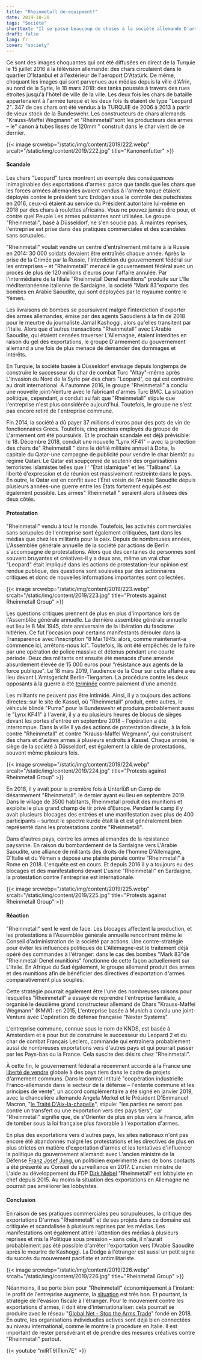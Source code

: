```yaml
---
title: "Rheinmetall de-equipment!"
date: 2019-10-28
tags: "Société"
shorttext: "Il se passe beaucoup de choses à la société allemande D'armement Rheinmetall: toujours de nouveaux scandales, des projets de rachat délicats, des affaires cassées, des procédures judiciaires en attente et des protestations."
draft: false
lang: fr
cover: "society"
---
```


Ce sont des images choquantes qui ont été diffusées en direct de la Turquie le 15 juillet 2016 à la télévision allemande: des chars circulaient dans le quartier D'Istanbul et à l'extérieur de l'aéroport D'Atatürk. De même, choquant les images qui sont parvenues aux médias depuis la ville d'Afrin, au nord de la Syrie, le 18 mars 2018: des tanks poussés à travers des rues étroites jusqu'à l'hôtel de ville de la ville. Les deux fois les chars de bataille appartenaient à l'armée turque et les deux fois ils étaient de type "Leopard 2". 347 de ces chars ont été vendus à la TURQUIE de 2006 à 2013 à partir de vieux stock de la Bundeswehr. Les constructeurs de chars allemands "Krauss-Maffei Wegmann" et "Rheinmetall"sont les producteurs des armes – le" canon à tubes lisses de 120mm " construit dans le char vient de ce dernier.

{{< image srcwebp="/static/img/content/2019/222.webp" srcalt="/static/img/content/2019/222.jpg" title="Kanonenfutter" >}}

#### Scandale

Les chars "Leopard" turcs montrent un exemple des conséquences inimaginables des exportations d'armes: parce que tandis que les chars que les forces armées allemandes avaient vendus à l'armée turque étaient déployés contre le président turc Erdoğan sous le contrôle des putschistes en 2016, ceux-ci étaient au service du Président autoritaire lui-même en 2018 par des chars à roulettes africains. Vous ne pouvez jamais dire pour, et contre quel Peuple Les armes puissantes sont utilisées. Le groupe "Rheinmetall", basé à Düsseldorf, ne s'en soucie pas. À maintes reprises, l'entreprise est prise dans des pratiques commerciales et des scandales sans scrupules.:

"Rheinmetall" voulait vendre un centre d'entraînement militaire à la Russie en 2014: 30 000 soldats devaient être entraînés chaque année. Après la prise de la Crimée par la Russie, l'interdiction du gouvernement fédéral sur les entreprises – et "Rheinmetall" menacé le gouvernement fédéral avec un procès de plus de 120 millions d'euros pour l'affaire annulée. Par l'intermédiaire de la filiale "Rheinmetall Denel munitions" produite sur L'île méditerranéenne italienne de Sardaigne, la société "Mark 83"exporte des bombes en Arabie Saoudite, qui sont déployées par le royaume contre le Yémen.

Les livraisons de bombes se poursuivent malgré l'interdiction d'exporter des armes allemandes, émise par des agents Saoudiens à la fin de 2018 pour le meurtre du journaliste Jamal Kashoggi, alors qu'elles transitent par l'Italie. Alors que d'autres transactions "Rheinmetall" avec L'Arabie Saoudite, qui étaient censées traverser L'Allemagne, étaient interdites en raison du gel des exportations, le groupe D'armement du gouvernement allemand a une fois de plus menacé de demander des dommages et intérêts.

En Turquie, la société basée à Düsseldorf envisage depuis longtemps de construire le successeur du char de combat Turc "Altay"-même après L'Invasion du Nord de la Syrie par des chars "Leopard", ce qui est contraire au droit international. À l'automne 2016, le groupe "Rheinmetall" a conclu une nouvelle joint-Venture avec le fabricant d'armes Turc BMC. La situation politique, cependant, a conduit au fait que "Rheinmetall" stipule que l'entreprise n'est plus considérée aujourd'hui. Toutefois, le groupe ne s'est pas encore retiré de l'entreprise commune.

Fin 2014, la société a dû payer 37 millions d'euros pour des pots de vin de fonctionnaires Grecs. Toutefois, cinq anciens employés du groupe de L'armement ont été poursuivis. Et le prochain scandale est déjà prévisible: le 18. Décembre 2018, conduit une nouvelle "Lynx KF41" – avec la protection des chars de" Rheinmetall " dans le défilé militaire annuel à Doha, la capitale du Qatar-une campagne de publicité pour vendre le char bientôt au régime Qatari. Le Qatar est soupçonné de soutenir des organisations terroristes islamistes telles que l ' "État islamique" et les "Talibans". La liberté d'expression et de réunion est massivement restreinte dans le pays. En outre, le Qatar est en conflit avec l'État voisin de l'Arabie Saoudite depuis plusieurs années-une guerre entre les États fortement équipés est également possible. Les armes" Rheinmetall " seraient alors utilisées des deux côtés.

#### Protestation

"Rheinmetall" vendu à tout le monde. Toutefois, les activités commerciales sans scrupules de l'entreprise sont également critiquées, tant dans les médias que chez les militants pour la paix. Depuis de nombreuses années, L'Assemblée générale annuelle de la société par actions de Berlin s'accompagne de protestations. Alors que des centaines de personnes sont souvent bruyantes et créatives-il y a deux ans, même un vrai char "Leopard" était impliqué dans les actions de protestation-leur opinion est rendue publique, des questions sont soulevées par des actionnaires critiques et donc de nouvelles informations importantes sont collectées.

{{< image srcwebp="/static/img/content/2019/223.webp" srcalt="/static/img/content/2019/223.jpg" title="Protests against Rheinmetall Group" >}} 

Les questions critiques prennent de plus en plus d'importance lors de l'Assemblée générale annuelle. La dernière assemblée générale annuelle eut lieu le 8 Mai 1945, date anniversaire de la libération du fascisme hitlérien.  Ce fut l'occasion pour certains manifestants dérouler dans la Transparence avec l'inscription "8 Mai 1945: alors, comme maintenant-a commence ici, arrêtons-nous ici". Toutefois, ils ont été empêchés de le faire par une opération de police massive et détenus pendant une courte période. Deux des militants ont ensuite été menacés d'une amende absurdement élevée de 15 000 euros pour "résistance aux agents de la force publique". Le 18 mars 2019, l'audience de la Cour sur cette affaire a eu lieu devant L'Amtsgericht Berlin-Tiergarten. La procédure contre les deux opposants à la guerre a été [terminée](https://www.neues-deutschland.de/artikel/1114772.rheinmetall-entwaffnen-prozess-gegen-kriegsgegner-eingestellt.html "Prozess gegen Kriegsgegner eingestellt") contre paiement d'une amende.

Les militants ne peuvent pas être intimidé. Ainsi, il y a toujours des actions directes: sur le site de Kassel, où "Rheinmetall" produit, entre autres, le véhicule blindé "Puma" pour la Bundeswehr et produira probablement aussi le "Lynx KF41" à l'avenir, il y a eu plusieurs heures de blocus de sièges devant les portes d'entrée en septembre 2018 – l'opération a été interrompue. Dans la ville Il ya des actions de protestation directe, à la fois contre "Rheinmetall" et contre "Krauss-Maffei Wegmann", qui construisent des chars et d'autres armes à plusieurs endroits à Kassel. Chaque année, le siège de la société à Düsseldorf, est également la cible de protestations, souvent même plusieurs fois.

{{< image srcwebp="/static/img/content/2019/224.webp" srcalt="/static/img/content/2019/224.jpg" title="Protests against Rheinmetall Group" >}}

En 2018, il y avait pour la première fois à Unterlüß un Camp de désarmement "Rheinmetall", le dernier ayant eu lieu en septembre 2019. Dans le village de 3500 habitants, Rheinmetall produit des munitions et exploite le plus grand champ de tir privé d'Europe. Pendant le camp il y avait plusieurs blocages des entrées et une manifestation avec plus de 400 participants – surtout le spectre kurde était là et est généralement bien représenté dans les protestations contre "Rheinmetall".

Dans d'autres pays, contre les armes allemandes de la résistance paysanne. En raison du bombardement de la Sardaigne vers L'Arabie Saoudite, une alliance de militants des droits de l'homme D'Allemagne, D'Italie et du Yémen a déposé une plainte pénale contre "Rheinmetall" à Rome en 2018. L'enquête est en cours. Et depuis 2016 il y a toujours eu des blocages et des manifestations devant L'usine "Rheinmetall" en Sardaigne, la protestation contre l'entreprise est internationale.

{{< image srcwebp="/static/img/content/2019/225.webp" srcalt="/static/img/content/2019/225.jpg" title="Protests against Rheinmetall Group" >}}

#### Réaction

"Rheinmetall" sent le vent de face. Les blocages affectent la production, et les protestations à l'Assemblée générale annuelle rencontrent même le Conseil d'administration de la société par actions. Une contre-stratégie pour éviter les influences politiques de L'Allemagne-est le traitement déjà opéré des commandes à l'étranger: dans le cas des bombes "Mark 83"de "Rheinmetall Denel munitions" fonctionne de cette façon actuellement sur L'Italie. En Afrique du Sud également, le groupe allemand produit des armes et des munitions afin de bénéficier des directives d'exportation d'armes comparativement plus souples.

Cette stratégie pourrait également être l'une des nombreuses raisons pour lesquelles "Rheinmetall" a essayé de reprendre l'entreprise familiale, a organisé le deuxième grand constructeur allemand de Chars "Krauss-Maffei Wegmann" (KMW): en 2015, L'entreprise basée à Munich a conclu une joint-Venture avec L'opération de défense française "Nexter Systems".

L'entreprise commune, connue sous le nom de KNDS, est basée à Amsterdam et a pour but de construire le successeur du Leopard 2 et du char de combat Français Leclerc, commande qui entraînera probablement aussi de nombreuses exportations vers d'autres pays et qui pourrait passer par les Pays-bas ou la France. Cela suscite des désirs chez "Rheinmetall".

À cette fin, le gouvernement fédéral a récemment accordé à la France une [liberté de vendre](https://www.spiegel.de/politik/deutschland/ruestungsexporte-deutsch-franzoesisches-geheimpapier-a-1253393.html "Deutsch-französisches Geheimpapier regelt Waffenexporte neu") globale à des pays tiers dans le cadre de projets d'armement communs. Dans le contrat intitulé "coopération industrielle Franco-allemande dans le secteur de la défense – l'entente commune et les principes de vente", un accord complémentaire a été signé en janvier 2019, avec la chancelière allemande Angela Merkel et le Président D'Emmanuel Macron, "[le Traité D'Aix-la-chapelle](https://www.goethe.de/de/uun/akt/21472751.html "EUROPA IST AUCH EIN KULTURELLES PROJEKT")", stipule: "les parties ne seront pas contre un transfert ou une exportation vers des pays tiers", car "Rheinmetall" signifie que, de s'Orienter de plus en plus vers la France, afin de tomber sous la loi française plus favorable à l'exportation d'armes.

En plus des exportations vers d'autres pays, les sites nationaux n'ont pas encore été abandonnés malgré les protestations et les directives de plus en plus strictes en matière d'exportation d'armes et les tentatives d'influencer la politique du gouvernement allemand: avec L'ancien ministre de la Défense [Franz Josef Jung](https://www.zeit.de/wirtschaft/unternehmen/2017-05/rheinmetall-franz-josef-jung-tuerkei-waffen-panzer "Ex-Verteidigungsminister Jung wird Aufsichtsrat von Rüstungskonzern"), un politicien expérimenté avec de bons contacts a été présenté au Conseil de surveillance en 2017. L'ancien ministre de L'aide au développement du FDP [Dirk Niebel](https://www.spiegel.de/politik/deutschland/niebel-kommentar-wechsel-zu-rheinmetall-stinkt-und-aergert-fdp-a-978609.html "Rüstungslobbyist Niebel - Das stinkt") "Rheinmetall" est lobbyiste en chef depuis 2015. Au moins la situation des exportations en Allemagne ne pourrait pas améliorer les lobbyistes.

#### Conclusion

En raison de ses pratiques commerciales peu scrupuleuses, la critique des exportations D'armes "Rheinmetall" et de ses projets dans ce domaine est critiquée et scandalisée à plusieurs reprises par les médias. Les manifestations ont également attiré l'attention des médias à plusieurs reprises et mis la Politique sous pression – sans cela, il n'aurait probablement pas été possible d'arrêter l'exportation vers l'Arabie Saoudite après le meurtre de Kashoggi. La Dodge à l'étranger est aussi un petit signe du succès du mouvement pacifiste et antimilitariste.

{{< image srcwebp="/static/img/content/2019/226.webp" srcalt="/static/img/content/2019/226.jpg" title="Rheinmetall Group" >}}

Néanmoins, il se porte bien pour "Rheinmetall" économiquement à l'instant: le profit de l'entreprise augmente, la [situation](https://www.isw-muenchen.de/2019/01/ruestungs-explosion-bomben-geschaefte-bundesregierung-im-ruestungswahn/ "Rüstungs-Explosion & Bomben-Geschäfte – Bundesregierung im Rüstungswahn") est très bon. Et pourtant, la stratégie de l'évasion fiscale à l'étranger. Pour le mouvement contre les exportations d'armes, il doit être d'internationaliser: cela pourrait se produire avec le réseau "[Global Net - Stop the Arms Trade](https://www.gn-stat.org/ "Global Net - Stop the Arms Trade")" fondé en 2018. En outre, les organisations individuelles actives sont déjà bien connectées au niveau international, comme le montre la procédure en Italie. Il est important de rester persévérant et de prendre des mesures créatives contre "Rheinmetall" partout.

{{< youtube "mlRT9ITkm7E" >}}



